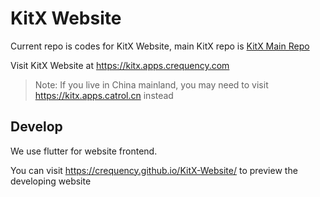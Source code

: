 # KitX Website

Current repo is codes for KitX Website, main KitX repo is [KitX Main Repo](https://github.com/Crequency/KitX)

Visit KitX Website at https://kitx.apps.crequency.com

> Note: If you live in China mainland, you may need to visit https://kitx.apps.catrol.cn instead

## Develop

We use flutter for website frontend.

You can visit https://crequency.github.io/KitX-Website/ to preview the developing website

